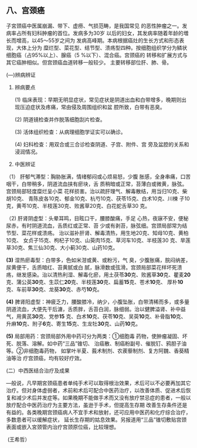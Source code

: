 ##   八、宫颈癌  

子宮颈癌中医属崩漏、带下、虚痨、气损范畴，是我国常见 的恶性肿瘤之一。发病率占所有妇科肿瘤的首位。发病多为30岁 以后的妇女，其发病率随着年龄的増长而增高，以45〜55岁之间为 发病高峰期。本病根据癌灶的生长方式和形态表现，大体上分为 糜烂型、菜花型、结节型、溃疡型四种。按细胞组织学分为鳞状细胞癌（占95%以上）、腺癌（5 %以下）、混合癌。宫颈癌的 转移和扩展方式与其它癌肿相似。但宫颈癌血道转移一般较少。 主要转移部位肝、肺、骨。

  (―)辨病辨证

1. 辨病要点

     (1)     临床表现：早期无明显症状，常见症状是阴道出血和白带增多，晚期则出现压迫症状及疼痛，常由侵及周围组织和盆 腔所致，白带有恶臭。

     (2)      阴道镜检查并作脱落细胞刮片检查。

     (3)      活体组织检查：从病理细胞学证实可以确诊。

     (4)     妇科检查：用双合或三合诊检查阴道、子宫、附件、宫 旁及盆腔的关系和浸润情况。

2. 中医辨证 

（1） 肝郁气滞型：胸胁胀满，情绪郁闷或心烦易怒，少腹  胀感，全身串痛，口苦咽干，白带稍多，阴道流血挟有瘀块，舌 质稍暗或正常，苔薄白或微黄，脉弦。宫颈局部轻度糜烂呈小菜 花样损害。治以疏肝理气、解毒散结，用当归10克、柴胡10克、 青陈皮各10克、郁金10克、杭芍10克、茯苓15克、白术10克、川楝 子10克，黄芩10克、半枝莲30克、败酱草20克、白花蛇舌草30 克。

（2) 肝肾阴虚型：头晕耳鸣，目眩口干，腰膝酸痛，手足  心热，夜寐不安，便秘尿赤，有时阴道流血，舌质红或正常、苔 少或有剥苔，脉弦细。宫颈局部常为结节型、菜花样或溃疡。 治以滋补肝肾、解毒清热，用生地20克、知母10克、黄柏10克、 女贞子15克、枸杞子10克、山萸肉15克、草河车10克、半枝莲30 克、旱莲草30克、焦三仙30克、大小蓟30克、山药10克。

**(3)**   湿热瘀毒型：白带多，色如米泔或黄、或粉污，气 臭，少腹胀痛，脘闷纳差，尿黄便干，舌质暗红、苔黄腻或白 腻，脉滑数或弦滑。宫颈局部菜花样坏死溃疡，继发感染。治以清热利湿、解毒化瘀，用土茯苓**30**克、败酱草**30**克、瞿麦**20**克、蒲公英**30**克、生苡仁**20**克、半枝莲**30**克、扁蓄**15**克、苍术**10**克、  厚朴**10**克、车前草**30**克、龙葵**30**克、赤芍**10**克。

**(4)**      脾肾阳虚型：神疲乏力，腰酸膝冷，纳少，小腹坠胀，白带清稀而多，或多量阴道流血，大便先干后溏，舌质胖，舌苔白润，脉细弱。治以健脾溢肾、补中益气，用黄芪**30**克、党参**15** 克、白术**10**克、茯苓**10**克、吴萸**10**克、补骨脂**10**克、升麻**10**克、附子**6**克、寄生**15**克、生龙牡**30**克、山药**10**克。

**(5)**      局部用药：宫颈局部外用中药可分为两类：①细胞毒  药物，使肿瘤凝固、坏死、脱落、溶解。如中药“三品”锥切、  治癌散、制癌粉副号、催脱钉、鸦胆子油等。②非细胞毒药物， 如掌叶半夏、莪术制剂、农蒺藜制剂、复方阿魏、香葵精油等治  疗宫颈癌，均有较好疗效。

(二）中西医结合治疗及成果 

—般说，凡早期宮颈癌患者单纯手术可以取得根治效果，术后可以不必要再加其它治疗。但对身体虚弱者，术前和术后可配合中医药治疗，以改善体质、促进术后恢复和减少术后并发症等。如果晚期不能做手术而又没有放疗禁忌症的患者，一般以放疗配合中医药治疗为主要方法，虽逊于手术，但提高生存期  改善生存条件还是有益的。各类晚期宫颈癌病人不宜手术和放射，还可应用中医药和化疗综合治疗，多数患者可以缓解症状， 延长生存期的姑息效果。另报道用“三品”锥切敷贴宫颈表面或嵌入宮颈管内治疗宫颈原位癌，比较理想。  


​                                                                                                                                                                (王希哲）
